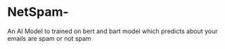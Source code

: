 # NetSpam-
An AI Model to trained on bert and bart model which predicts about your emails are spam or not spam
